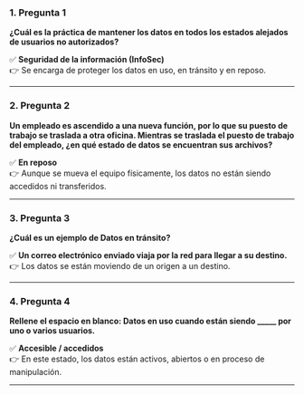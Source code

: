 
### **1. Pregunta 1**

**¿Cuál es la práctica de mantener los datos en todos los estados alejados de usuarios no autorizados?**

✅ **Seguridad de la información (InfoSec)**  
👉 Se encarga de proteger los datos en uso, en tránsito y en reposo.

---

### **2. Pregunta 2**

**Un empleado es ascendido a una nueva función, por lo que su puesto de trabajo se traslada a otra oficina. Mientras se traslada el puesto de trabajo del empleado, ¿en qué estado de datos se encuentran sus archivos?**

✅ **En reposo**  
👉 Aunque se mueva el equipo físicamente, los datos no están siendo accedidos ni transferidos.

---

### **3. Pregunta 3**

**¿Cuál es un ejemplo de Datos en tránsito?**

✅ **Un correo electrónico enviado viaja por la red para llegar a su destino.**  
👉 Los datos se están moviendo de un origen a un destino.

---

### **4. Pregunta 4**

**Rellene el espacio en blanco: Datos en uso cuando están siendo _____ por uno o varios usuarios.**

✅ **Accesible / accedidos**  
👉 En este estado, los datos están activos, abiertos o en proceso de manipulación.

---
